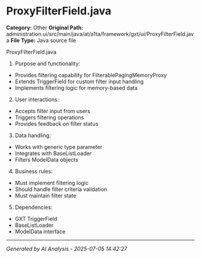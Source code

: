 # ProxyFilterField.java

**Category:** Other
**Original Path:** administration.ui/src/main/java/at/a1ta/framework/gxt/ui/ProxyFilterField.java
**File Type:** Java source file

ProxyFilterField.java
1. Purpose and functionality:
- Provides filtering capability for FilterablePagingMemoryProxy
- Extends TriggerField for custom filter input handling
- Implements filtering logic for memory-based data

2. User interactions:
- Accepts filter input from users
- Triggers filtering operations
- Provides feedback on filter status

3. Data handling:
- Works with generic type parameter <M>
- Integrates with BaseListLoader
- Filters ModelData objects

4. Business rules:
- Must implement filtering logic
- Should handle filter criteria validation
- Must maintain filter state

5. Dependencies:
- GXT TriggerField
- BaseListLoader
- ModelData interface

---
*Generated by AI Analysis - 2025-07-05 14:42:27*
